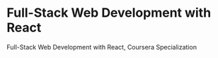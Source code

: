 # Full-Stack Web Development with React
 Full-Stack Web Development with React, Coursera Specialization
